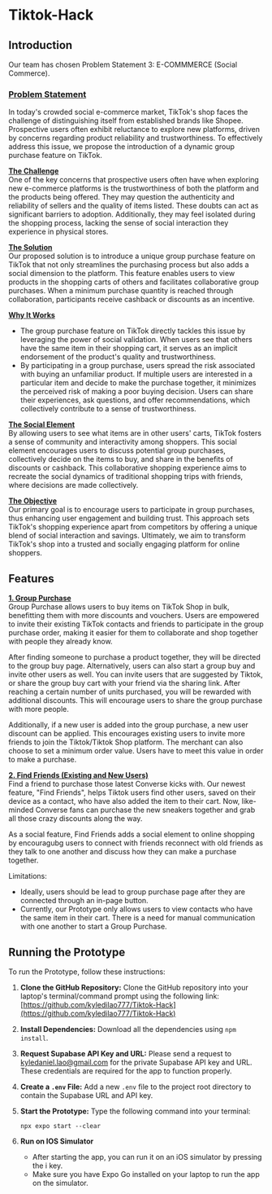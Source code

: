 # Tiktok-Hack

## Introduction
Our team has chosen Problem Statement 3: E-COMMMERCE (Social Commerce).

### <ins>Problem Statement</ins>  
In today's crowded social e-commerce market, TikTok's shop faces the challenge of distinguishing itself from established brands like Shopee. Prospective users often exhibit reluctance to explore new platforms, driven by concerns regarding product reliability and trustworthiness. To effectively address this issue, we propose the introduction of a dynamic group purchase feature on TikTok.

**<ins>The Challenge</ins>**  
One of the key concerns that prospective users often have when exploring new e-commerce platforms is the trustworthiness of both the platform and the products being offered. They may question the authenticity and reliability of sellers and the quality of items listed. These doubts can act as significant barriers to adoption. Additionally, they may feel isolated during the shopping process, lacking the sense of social interaction they experience in physical stores.

**<ins>The Solution</ins>**  
Our proposed solution is to introduce a unique group purchase feature on TikTok that not only streamlines the purchasing process but also adds a social dimension to the platform. This feature enables users to view products in the shopping carts of others and facilitates collaborative group purchases. When a minimum purchase quantity is reached through collaboration, participants receive cashback or discounts as an incentive.

**<ins>Why It Works</ins>**  
- The group purchase feature on TikTok directly tackles this issue by leveraging the power of social validation. When users see that others have the same item in their shopping cart, it serves as an implicit endorsement of the product's quality and trustworthiness. 
- By participating in a group purchase, users spread the risk associated with buying an unfamiliar product. If multiple users are interested in a particular item and decide to make the purchase together, it minimizes the perceived risk of making a poor buying decision. Users can share their experiences, ask questions, and offer recommendations, which collectively contribute to a sense of trustworthiness.

**<ins>The Social Element</ins>**  
By allowing users to see what items are in other users' carts, TikTok fosters a sense of community and interactivity among shoppers. This social element encourages users to discuss potential group purchases, collectively decide on the items to buy, and share in the benefits of discounts or cashback. This collaborative shopping experience aims to recreate the social dynamics of traditional shopping trips with friends, where decisions are made collectively.

**<ins>The Objective</ins>**  
Our primary goal is to encourage users to participate in group purchases, thus enhancing user engagement and building trust. This approach sets TikTok's shopping experience apart from competitors by offering a unique blend of social interaction and savings. Ultimately, we aim to transform TikTok's shop into a trusted and socially engaging platform for online shoppers.

## Features
**<ins>1.  Group Purchase</ins>**  
Group Purchase allows users to buy items on TikTok Shop in bulk, benefitting them with more discounts and vouchers. Users are empowered to invite their existing TikTok contacts and friends to participate in the group purchase order, making it easier for them to collaborate and shop together with people they already know.

After finding someone to purchase a product together, they will be directed to the group buy page. Alternatively, users can also start a group buy and invite other users as well.  You can invite users that are suggested by Tiktok, or share the group buy cart with your friend via the sharing link. After reaching a certain number of units purchased, you will be rewarded with additional discounts. This will encourage users to share the group purchase with more people.

Additionally, if a new user is added into the group purchase, a new user discount can be applied. This encourages existing users to invite more friends to join the Tiktok/Tiktok Shop platform. The merchant can also choose to set a minimum order value. Users have to meet this value in order to make a purchase.

**<ins>2.  Find Friends (Existing and New Users)</ins>**  
Find a friend to purchase those latest Converse kicks with. Our newest feature, "Find Friends", helps Tiktok users find other users, saved on their device as a contact, who have also  added the item to their cart. Now, like-minded Converse fans can purchase the new sneakers together and grab all those crazy discounts along the way. 

As a social feature, Find Friends adds a social element to online shopping by encouragubg users to connect with friends reconnect with old friends as they talk to one another and discuss how they can make a purchase together. 

Limitations:  
- Ideally, users should be lead to group purchase page after they are connected through an in-page button. 
- Currently, our Prototype only allows users to view contacts who have the same item in their cart. There is a need for manual communication with one another to start a Group Purchase. 

## Running the Prototype
To run the Prototype, follow these instructions:

1. **Clone the GitHub Repository:**
   Clone the GitHub repository into your laptop's terminal/command prompt using the following link: [https://github.com/kyledilao777/Tiktok-Hack](https://github.com/kyledilao777/Tiktok-Hack)

2. **Install Dependencies:**
   Download all the dependencies using `npm install`.

3. **Request Supabase API Key and URL:**
   Please send a request to kyledaniel.lao@gmail.com for the private Supabase API key and URL. These credentials are required for the app to function properly.

4. **Create a `.env` File:**
   Add a new `.env` file to the project root directory to contain the Supabase URL and API key.

5. **Start the Prototype:**
   Type the following command into your terminal:

   ```shell
   npx expo start --clear

6. **Run on IOS Simulator**
    - After starting the app, you can run it on an iOS simulator by pressing the i key.
    - Make sure you have Expo Go installed on your laptop to run the app on the simulator.
